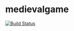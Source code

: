 # medievalgame

[![Build Status](https://travis-ci.org/jefperito/medievalgame.svg?branch=master)](https://travis-ci.org/jefperito/medievalgame)

